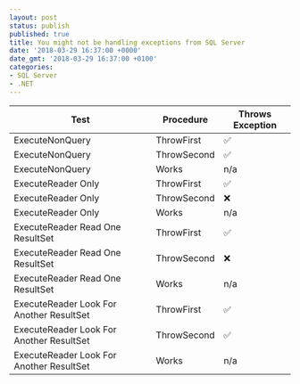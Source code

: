 ```yaml
---
layout: post
status: publish
published: true
title: You might not be handling exceptions from SQL Server
date: '2018-03-29 16:37:00 +0000'
date_gmt: '2018-03-29 16:37:00 +0100'
categories:
- SQL Server
- .NET
---
```


|Test                                           |Procedure  |Throws Exception|
|-----------------------------------------------|-----------|----------------|
|ExecuteNonQuery                                |ThrowFirst | ✅             |
|ExecuteNonQuery                                |ThrowSecond| ✅             |
|ExecuteNonQuery                                |Works      | n/a            |
|ExecuteReader Only                             |ThrowFirst | ✅             |
|ExecuteReader Only                             |ThrowSecond| ❌             |
|ExecuteReader Only                             |Works      | n/a            |
|ExecuteReader Read One ResultSet               |ThrowFirst | ✅             |
|ExecuteReader Read One ResultSet               |ThrowSecond| ❌             |
|ExecuteReader Read One ResultSet               |Works      | n/a            |
|ExecuteReader Look For Another ResultSet       |ThrowFirst | ✅             |
|ExecuteReader Look For Another ResultSet       |ThrowSecond| ✅             |
|ExecuteReader Look For Another ResultSet       |Works      | n/a            |
